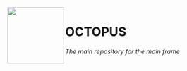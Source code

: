 <img align="left" src="https://user-images.githubusercontent.com/49886317/167458500-afb27fb0-2903-4b08-a5a4-0cdd81d8be07.png" height="128">

# OCTOPUS
_The main repository for the main frame_

